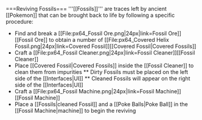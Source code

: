 ===Reviving Fossils===
'''[[Fossils]]''' are traces left by ancient [[Pokemon]] that can be brought back to life by following a specific procedure:
* Find and break a [[File:px64_Fossil Ore.png|24px|link=Fossil Ore]][[Fossil Ore]] to obtain a number of [[File:px64_Covered Helix Fossil.png|24px|link=Covered Fossil]][[Covered Fossil|Covered Fossils]]
* Craft a [[File:px64_Fossil Cleaner.png|24px|link=Fossil Cleaner]][[Fossil Cleaner]]
* Place [[Covered Fossil|Covered Fossils]] inside the [[Fossil Cleaner]] to clean them from impurities
** Dirty Fossils must be placed on the left side of the [[Interfaces|UI]]
** Cleaned Fossils will appear on the right side of the [[Interfaces|UI]]
* Craft a [[File:px64_Fossil Machine.png|24px|link=Fossil Machine]][[Fossil Machine]]
* Place a [[Fossils|cleaned Fossil]] and a [[Poke Balls|Poke Ball]] in the [[Fossil Machine|machine]] to begin the reviving
